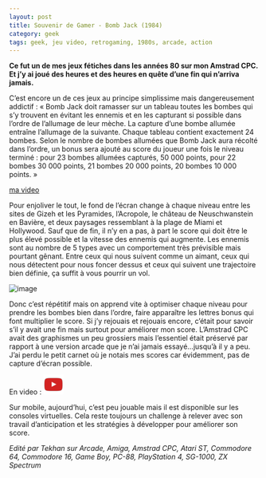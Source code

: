 ```yaml
---
layout: post
title: Souvenir de Gamer - Bomb Jack (1984)
category: geek
tags: geek, jeu video, retrogaming, 1980s, arcade, action
---
```


**Ce fut un de mes jeux fétiches dans les années 80 sur mon Amstrad CPC. Et j’y ai joué des heures et des heures en quête d’une fin qui n’arriva jamais.**

C’est encore un de ces jeux au principe simplissime mais dangereusement addictif : « Bomb Jack doit ramasser sur un tableau toutes les bombes qui s’y trouvent en évitant les ennemis et en les capturant si possible dans l’ordre de l’allumage de leur mèche. La capture d’une bombe allumée entraîne l’allumage de la suivante. Chaque tableau contient exactement 24 bombes. Selon le nombre de bombes allumées que Bomb Jack aura récolté dans l’ordre, un bonus sera ajouté au score du joueur une fois le niveau terminé : pour 23 bombes allumées capturés, 50 000 points, pour 22 bombes 30 000 points, 21 bombes 20 000 points, 20 bombes 10 000 points. »

[ma video](https://videos.pair2jeux.tube/videos/watch/7a1645d8-054c-4083-9339-fdc81bf64050)

Pour enjoliver le tout, le fond de l’écran change à chaque niveau entre les sites de Gizeh et les Pyramides, l’Acropole, le château de Neuschwanstein en Bavière, et deux paysages ressemblant à la plage de Miami et Hollywood. Sauf que de fin, il n’y en a pas, à part le score qui doit être le plus élevé possible et la vitesse des ennemis qui augmente. Les ennemis sont au nombre de 5 types avec un comportement très prévisible mais pourtant gênant. Entre ceux qui nous suivent comme un aimant, ceux qui nous détectent pour nous foncer dessus et ceux qui suivent une trajectoire bien définie, ça suffit à vous pourrir un vol.

![image](https://filedn.eu/llqi9IBxlYouGRXYG2xlROb/img/2020/bombjack.jpg)

Donc c’est répétitif mais on apprend vite à optimiser chaque niveau pour prendre les bombes bien dans l’ordre, faire apparaître les lettres bonus qui font multiplier le score. Si j’y rejouais et rejouais encore, c’était pour savoir s’il y avait une fin mais surtout pour améliorer mon score. L’Amstrad CPC avait des graphismes un peu grossiers mais l’essentiel était préservé par rapport à une version arcade que je n’ai jamais essayé…jusqu’à il y a peu. J’ai perdu le petit carnet où je notais mes scores car évidemment, pas de capture d’écran possible.

En video : [![video](/images/youtube.png)](https://youtu.be/G8NHjsrdjU8)

Sur mobile, aujourd’hui, c’est peu jouable mais il est disponible sur les consoles virtuelles. Cela reste toujours un challenge à relever avec son travail d’anticipation et les stratégies à développer pour améliorer son score.

*Edité par Tekhan sur Arcade, Amiga, Amstrad CPC, Atari ST, Commodore 64, Commodore 16, Game Boy, PC-88, PlayStation 4, SG-1000, ZX Spectrum*

